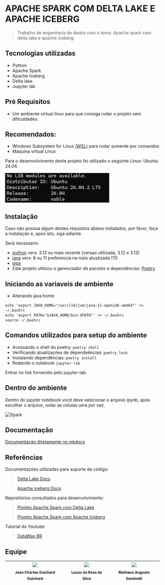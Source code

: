 # APACHE SPARK COM DELTA LAKE E APACHE ICEBERG
> Trabalho de engenharia de dados com o tema: Apache spark com delta lake e apache iceberg.

## Tecnologias utilizadas
- Python
- Apache Spark
- Apache Iceberg
- Delta lake
- Jupyter lab

## Pré Requisitos
- Um ambiente virtual linux para que consiga rodar o projeto sem dificuldades.

## Recomendados: 
- Windows Subsystem for Linux [(WSL)](https://learn.microsoft.com/en-us/windows/wsl/install#install-wsl-command) para rodar somente por comandos 
- Máquina virtual Linux 

Para o desenvolvimento deste projeto foi utilizado o seguinte Linux: Ubuntu 24.04.

![Versão linux](assets/version.png)

## Instalação
Caso não possua algum destes requisitos abaixo instalados, por favor, faça a instalação e, após isto, siga adiante.

Será necessario:
- [python](https://python.org.br/instalacao-linux/) vers: 3.12 ou mais recente (versao utilizada, 3.12 e 3.13)
- [java](https://cursos.alura.com.br/forum/topico-instalando-java-jdk-11-nas-distros-ubuntu-e-debian-159990) vers: 8 ou 11 preferencia na mais atualizada (11) 
- [pipx](https://pipx.pypa.io/stable/installation/)
- Este projeto utilizou o gerenciador de pacotes e dependências: [Poetry](https://python-poetry.org/docs/)

## Iniciando as variaveis de ambiente
- Alterando java home
```
echo 'export JAVA_HOME="/usr/lib/jvm/java-11-openjdk-amd64"' >> ~/.bashrc
echo 'export PATH="$JAVA_HOME/bin:$PATH"' >> ~/.bashrc
source ~/.bashrc
```

## Comandos utilizados para setup do ambiente
- Acessando o shell do poetry:
```poetry shell```
- Verificando atualizações de dependeências:
  ```poetry lock```
- Instalando dependências:
```poetry install ```
- Rodando o notebook
```jupyter-lab```

Entrar no link fornecido pelo jupyter-lab.

## Dentro do ambiente
Dentro do jupyter notebook você deve selecionar o arquivo ipynb, após escolher o arquivo, rodar as celulas uma por vez.

![Spark](assets/spark.png)

## Documentação
[Documentação diretamente no mkdocs](https://guichardx2.github.io/engenharia-de-dados-apache-spark/)

## Referências
Documentações utilizadas para suporte de código:

> [Delta Lake Docs](https://docs.delta.io/latest/index.html)

> [Apache iceberg Docs](https://iceberg.apache.org/docs/1.5.2/)

Repositórios consultados para desenvolvimento:
> [Projeto Apache Spark com Delta Lake](https://github.com/jlsilva01/spark-delta)

> [Projeto Apache Spark com Apache Iceberg](https://github.com/jlsilva01/spark-iceberg)

Tutorial do Youtube
> [DataWay BR](https://www.youtube.com/watch?v=eOrWEsZIfKU&t=2365s) 

## Equipe
| [<img src="https://avatars.githubusercontent.com/u/130867213?v=4" width=115><br><sub>Jean Charles Guichard Guichard</sub>](https://github.com/Guichardx2) |  [<img src="https://avatars.githubusercontent.com/u/97752019?v=4" width=115><br><sub>Lucas da Rosa da Silva</sub>](https://github.com/Lorrust) |  [<img src="https://avatars.githubusercontent.com/u/125694923?v=4" width=115><br><sub>Matheus Augusto Daminelli</sub>](https://github.com/daminellis) |
| :---: | :---: | :---: |

